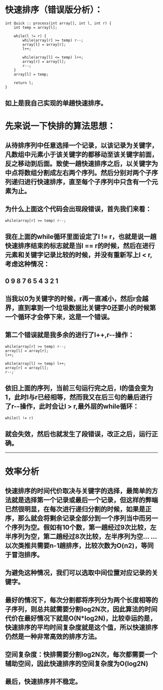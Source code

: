 # 快速排序（错误版分析）：

```
int Quick :: process(int array[], int l, int r) {
    int temp = array[l];

    while(l != r) {
        while(array[r] >= temp) r--;
        array[l] = array[r];
        l++;

        while(array[l] <= temp) l++;
        array[r] = array[l];
        r--;
    }
    array[l] = temp;

    return l;
}

```
## 如上是我自己实现的单趟快速排序。

# 先来说一下快排的算法思想：

## 从待排序列中任意选择一个记录，以该记录为关键字，凡数组中元素小于该关键字的都移动至该关键字前面，反之移动到后面。致使一趟快速排序之后，以关键字为中点将数组分割成左右两个序列。然后分别对两个子序列递归进行快速排序，直至每个子序列中只含有一个元素为止。

## 为什么上面这个代码会出现段错误，首先我们来看：

```
while(array[r] >= temp) r--;
```
## 我在上面的while循环里面设定了l != r，也就是说一趟快速排序结束的标志就是当l == r的时候，然后在进行元素和关键字记录比较的时候，并没有重新写上l < r,考虑这种情况：

## 0 9 8 7 6 5 4 3 2 1

## 当我以0为关键字的时候，r再一直减小，然后r会越界，直到拿到一个垃圾数据比关键字0还要小的时候第一个循环才会停下来，这是一个错误。

## 第二个错误就是我多余的进行了l++,r--操作：

```
while(array[r] >= temp) r--;
array[l] = array[r];
l++;

while(array[l] <= temp) l++;
array[r] = array[l];
r--;
```

## 依旧上面的序列，当前三句运行完之后，l的值会变为1，此时l与r已经相等，然而我又在后三句的最后进行了r--操作，此时会让l > r,最外层的while循环：

```
while(l != r) 
```
## 就会失效，然后也就发生了段错误，改正之后，运行正确。

---

# 效率分析

## 快速排序的时间代价取决与关键字的选择，最简单的方法就是选择第一个记录或最后一个记录，但这样的弊端已然很明显，在每次进行递归分割的时候，如果是正序，那么就会将剩余记录全部分到一个序列当中而另一个序列为空。假如有10个数，第一趟经过9次比较，左半序列为空，第二趟经过8次比较，左半序列为空... ...以次类推共需要n-1趟排序，比较次数为O(n2)，等同于冒泡排序。

## 为避免这种情况，我们可以选取中间位置对应记录的关键字。

## 最好的情况下，每次分割都将序列分为两个长度相等的子序列，则总共就需要分割log2N次，因此算法的时间代价在最好情况下就是O(N*log2N)，比较幸运的是，快速排序的平均时间复杂度就是这个值，所以快速排序仍然是一种非常高效的排序方法。

## 空间复杂度：快排需要分割log2N次，每次都需要一个辅助空间，因此快速排序的空间复杂度为O(log2N)

## 最后，快速排序并不稳定。
